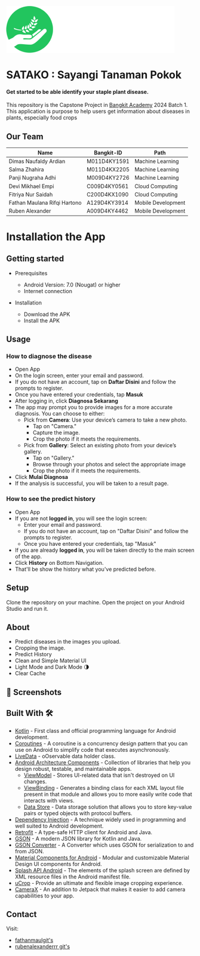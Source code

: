 <!-- ![](Group%2017805.svg) -->

<img src="Group 17805.svg" alt="drawing" width="450"/>

# **SATAKO : Sayangi Tanaman Pokok** 

#### Get started to be able identify your staple plant disease.

This repository is the Capstone Project in [Bangkit Academy](https://grow.google/intl/id_id/bangkit/) 2024 Batch 1. This application is purpose to help users get information about diseases in plants, especially food crops 

## Our Team
| Name                            | Bangkit-ID    | Path               |
| -------------                   | ------------- | -------------      |
| Dimas Naufaldy Ardian           | M011D4KY1591  | Machine Learning   |
| Salma Zhahira                   | M011D4KX2205  | Machine Learning   |
| Panji Nugraha Adhi              | M009D4KY2726  | Machine Learning   |
| Devi Mikhael Empi               | C009D4KY0561  | Cloud Computing    |
| Fitriya Nur Saidah              | C200D4KX1090  | Cloud Computing    |
| Fathan Maulana Rifqi Hartono    | A129D4KY3914  | Mobile Development |
| Ruben Alexander                 | A009D4KY4462  | Mobile Development |

# Installation the App

## Getting started
- Prerequisites
  - Android Version: 7.0 (Nougat) or higher
  - Internet connection

- Installation
  - Download the APK
  - Install the APK

## Usage
### How to diagnose the disease
  - Open App
  - On the login screen, enter your email and password.
  - If you do not have an account, tap on __Daftar Disini__ and follow the prompts to register.
  - Once you have entered your credentials, tap __Masuk__
  - After logging in, click __Diagnosa Sekarang__
  - The app may prompt you to provide images for a more accurate diagnosis. You can choose to either:
    - Pick from __Camera__: Use your device’s camera to take a new photo.
        - Tap on "Camera."
        - Capture the image.
        - Crop the photo if it meets the requirements.
    - Pick from __Gallery__: Select an existing photo from your device’s gallery.
        - Tap on "Gallery."
        - Browse through your photos and select the appropriate image
        - Crop the photo if it meets the requirements. 
  - Click __Mulai Diagnosa__
  - If the analysis is successful, you will be taken to a result page.

### How to see the predict history
  - Open App
  - If you are not __logged in__, you will see the login screen:
    - Enter your email and password. 
    - If you do not have an account, tap on "Daftar Disini" and follow the prompts to register. 
    - Once you have entered your credentials, tap "Masuk"
  - If you are already __logged in__, you will be taken directly to the main screen of the app.
  - Click __History__ on Bottom Navigation.
  - That'll be show the history what you've predicted before.


## Setup
Clone the repository on your machine. Open the project on your Android Studio and run it.

## About
- Predict diseases in the images you upload.
- Cropping the image.
- Predict History
- Clean and Simple Material UI
- Light Mode and Dark Mode 🌗
- Clear Cache
## 📸 Screenshots

## Built With 🛠
- [Kotlin](https://kotlinlang.org/) - First class and official programming language for Android development.
- [Coroutines](https://kotlinlang.org/docs/reference/coroutines-overview.html) - A coroutine is a concurrency design pattern that you can use on Android to simplify code that executes asynchronously.
- [LiveData](https://developer.android.com/topic/libraries/architecture/livedata) -  oOservable data holder class.
- [Android Architecture Components](https://developer.android.com/topic/libraries/architecture) - Collection of libraries that help you design robust, testable, and maintainable apps.
    - [ViewModel](https://developer.android.com/topic/libraries/architecture/viewmodel) - Stores UI-related data that isn't destroyed on UI changes.
    - [ViewBinding](https://developer.android.com/topic/libraries/view-binding) - Generates a binding class for each XML layout file present in that module and allows you to more easily write code that interacts with views.
    - [Data Store](https://developer.android.com/topic/libraries/architecture/datastore) - Data storage solution that allows you to store key-value pairs or typed objects with protocol buffers.
- [Dependency Injection](https://developer.android.com/training/dependency-injection) - A technique widely used in programming and well suited to Android development.
- [Retrofit](https://square.github.io/retrofit/) - A type-safe HTTP client for Android and Java.
- [GSON](https://github.com/google/gson) - A modern JSON library for Kotlin and Java.
- [GSON Converter](https://github.com/square/retrofit/tree/master/retrofit-converters/gson) - A Converter which uses GSON for serialization to and from JSON.
- [Material Components for Android](https://github.com/material-components/material-components-android) - Modular and customizable Material Design UI components for Android.
- [Splash API Android](https://developer.android.com/develop/ui/views/launch/splash-screen) - The elements of the splash screen are defined by XML resource files in the Android manifest file. 
- [uCrop](https://github.com/Yalantis/uCrop) - Provide an ultimate and flexible image cropping experience.
- [CameraX](https://developer.android.com/jetpack/androidx/releases/camera) - An addition to Jetpack that makes it easier to add camera capabilities to your app.

## Contact
Visit:
- [fathanmaulgit's](https://github.com/fathanmaul)
- [rubenalexanderrr git's](https://github.com/rubenalexanderrr)
